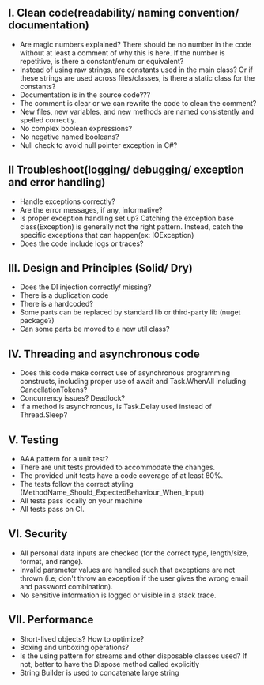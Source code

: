 ## I. Clean code(readability/ naming convention/ documentation)
- Are magic numbers explained? There should be no number in the code without at least a comment of why this is here. If the number is repetitive, is there a constant/enum or equivalent?
- Instead of using raw strings, are constants used in the main class? Or if these strings are used across files/classes, is there a static class for the constants?
- Documentation is in the source code???
- The comment is clear or we can rewrite the code to clean the comment?
- New files, new variables, and new methods are named consistently and spelled correctly.
- No complex boolean expressions?
- No negative named booleans?
- Null check to avoid null pointer exception in C#?
	
## II Troubleshoot(logging/ debugging/ exception and error handling)
- Handle exceptions correctly?
- Are the error messages, if any, informative?
- Is proper exception handling set up? Catching the exception base class(Exception) is generally not the right pattern. Instead, catch the specific exceptions that can happen(ex: IOException)
- Does the code include logs or traces?
	
## III. Design and Principles (Solid/ Dry)
- Does the DI injection correctly/ missing?
- There is a duplication code
- There is a hardcoded?
- Some parts can be replaced by standard lib or third-party lib (nuget package?)
- Can some parts be moved to a new util class?

## IV. Threading and asynchronous code
- Does this code make correct use of asynchronous programming constructs, including proper use of await and Task.WhenAll including CancellationTokens?
- Concurrency issues? Deadlock?
- If a method is asynchronous, is Task.Delay used instead of Thread.Sleep?

## V. Testing
- AAA pattern for a unit test?
- There are unit tests provided to accommodate the changes.
- The provided unit tests have a code coverage of at least 80%.
- The tests follow the correct styling (MethodName_Should_ExpectedBehaviour_When_Input)
- All tests pass locally on your machine
- All tests pass on CI.

## VI. Security
- All personal data inputs are checked (for the correct type, length/size, format, and range).
- Invalid parameter values are handled such that exceptions are not thrown (i.e; don't throw an exception if the user gives the wrong email and password combination).
- No sensitive information is logged or visible in a stack trace.

## VII. Performance
- Short-lived objects? How to optimize?
- Boxing and unboxing operations?
- Is the using pattern for streams and other disposable classes used? If not, better to have the Dispose method called explicitly
- String Builder is used to concatenate large string



